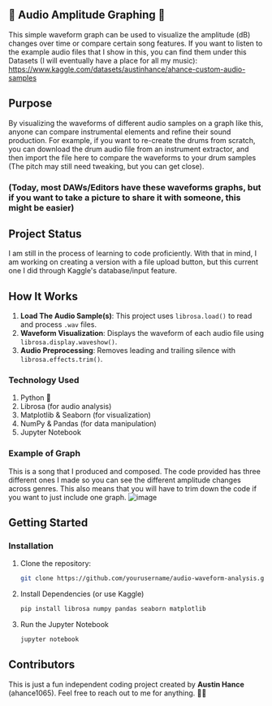 ## 🎵 Audio Amplitude Graphing 🎵 

This simple waveform graph can be used to visualize the amplitude (dB) changes over time or compare certain song features. If you want to listen to the example audio files that I show in this, you can find them under this Datasets (I will eventually have a place for all my music): https://www.kaggle.com/datasets/austinhance/ahance-custom-audio-samples
## Purpose
By visualizing the waveforms of different audio samples on a graph like this, anyone can compare instrumental elements and refine their sound production. For example, if you want to re-create the drums from scratch, you can download the drum audio file from an instrument extractor, and then import the file here to compare the waveforms to your drum samples (The pitch may still need tweaking, but you can get close).
### (Today, most DAWs/Editors have these waveforms graphs, but if you want to take a picture to share it with someone, this might be easier)

## Project Status
I am still in the process of learning to code proficiently. With that in mind, I am working on creating a version with a file upload button, but this current one I did through Kaggle's database/input feature.

## How It Works
1. **Load The Audio Sample(s)**: This project uses `librosa.load()` to read and process `.wav` files.
2. **Waveform Visualization**: Displays the waveform of each audio file using `librosa.display.waveshow()`.
3. **Audio Preprocessing**: Removes leading and trailing silence with `librosa.effects.trim()`.

### Technology Used
1. Python 🐍
2. Librosa (for audio analysis)
3. Matplotlib & Seaborn (for visualization)
4. NumPy & Pandas (for data manipulation)
5. Jupyter Notebook

### Example of Graph
This is a song that I produced and composed. The code provided has three different ones I made so you can see the different amplitude changes across genres. This also means that you will have to trim down the code if you want to just include one graph.
![image](https://github.com/user-attachments/assets/ee042166-be25-4fdb-91cb-1ec1e53382e0)

## Getting Started
### Installation
1. Clone the repository:
   ```sh
   git clone https://github.com/yourusername/audio-waveform-analysis.git
2. Install Dependencies (or use Kaggle)
   ```sh
   pip install librosa numpy pandas seaborn matplotlib
3. Run the Jupyter Notebook
   ```sh
   jupyter notebook
## Contributors
This is just a fun independent coding project created by **Austin Hance** (ahance1065). Feel free to reach out to me for anything. 😤😤
